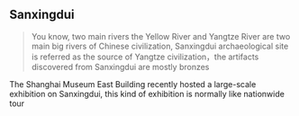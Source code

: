 ## Sanxingdui

> You know, two main rivers the Yellow River and Yangtze River are two main big rivers of Chinese civilization, Sanxingdui archaeological site is referred as the source of Yangtze civilization，the artifacts discovered from Sanxingdui are mostly bronzes

The Shanghai Museum East Building recently hosted a large-scale exhibition on Sanxingdui, this kind of exhibition is normally like nationwide tour
